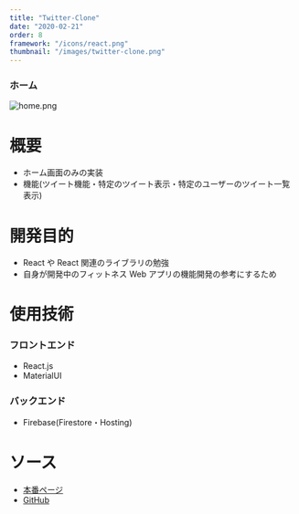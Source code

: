 ```yaml
---
title: "Twitter-Clone"
date: "2020-02-21"
order: 8
framework: "/icons/react.png"
thumbnail: "/images/twitter-clone.png"
---
```


### ホーム

![home.png](/images/twitter-clone.png)

# 概要

- ホーム画面のみの実装
- 機能(ツイート機能・特定のツイート表示・特定のユーザーのツイート一覧表示)

# 開発目的

- React や React 関連のライブラリの勉強
- 自身が開発中のフィットネス Web アプリの機能開発の参考にするため

# 使用技術

### フロントエンド

- React.js
- MaterialUI

### バックエンド

- Firebase(Firestore・Hosting)

# ソース

- [本番ページ](https://twitter-clone-gilt-gamma.vercel.app/)
- [GitHub](https://github.com/kaity-kaity/twitter-clone)
